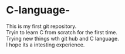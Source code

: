 # C-language-

This is my first git repository.<br>
Tryin to learn C from scratch for the first time.<br>
Trying new things wth git hub and C language.<br>
I hope its a intesting experience.<br>